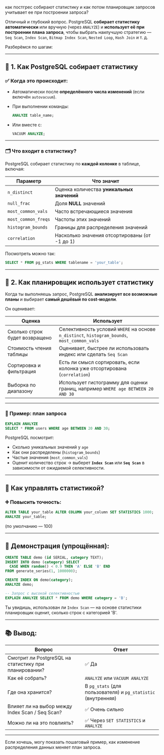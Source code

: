 как постгрес собирают статистику и как потом планировщик запросов учитывает ее при построении запроса?

Отличный и глубокий вопрос. PostgreSQL **собирает статистику автоматически** или вручную (через `ANALYZE`) и **использует её при построении плана запроса**, чтобы выбрать наилучшую стратегию — `Seq Scan`, `Index Scan`, `Bitmap Index Scan`, `Nested Loop`, `Hash Join` и т. д.

Разберёмся по шагам:

---

## 🧠 1. **Как PostgreSQL собирает статистику**

### ✅ Когда это происходит:

* Автоматически после **определённого числа изменений** (если включён `autovacuum`).

* При выполнении команды:

  ```sql
  ANALYZE table_name;
  ```

* Или вместе с:

  ```sql
  VACUUM ANALYZE;
  ```

---

### 🗂 Что входит в статистику?

PostgreSQL собирает статистику по **каждой колонке** в таблице, включая:

| Параметр            | Что значит                                    |
| ------------------- | --------------------------------------------- |
| `n_distinct`        | Оценка количества **уникальных значений**     |
| `null_frac`         | Доля **NULL** значений                        |
| `most_common_vals`  | Часто встречающиеся значения                  |
| `most_common_freqs` | Частоты этих значений                         |
| `histogram_bounds`  | Границы для распределения значений            |
| `correlation`       | Насколько значения отсортированы (от -1 до 1) |

Посмотреть можно так:

```sql
SELECT * FROM pg_stats WHERE tablename = 'your_table';
```

---

## 🧮 2. **Как планировщик использует статистику**

Когда ты выполняешь запрос, PostgreSQL **анализирует все возможные планы** и выбирает **самый дешёвый по cost-модели**.

Он оценивает:

| Оценка                         | Использует                                                                                   |
| ------------------------------ | -------------------------------------------------------------------------------------------- |
| Сколько строк будет возвращено | Селективность условий `WHERE` на основе `n_distinct`, `histogram_bounds`, `most_common_vals` |
| Стоимость чтения таблицы       | Оценивает, быстрее ли использовать индекс или сделать `Seq Scan`                             |
| Сортировка и фильтрация        | Есть ли смысл сортировать, если колонка уже отсортирована (`correlation`)                    |
| Выборка по диапазону           | Использует гистограмму для оценки границ, например `WHERE age BETWEEN 20 AND 30`             |

---

### 📌 Пример: план запроса

```sql
EXPLAIN ANALYZE
SELECT * FROM users WHERE age BETWEEN 20 AND 30;
```

PostgreSQL посмотрит:

* Сколько уникальных значений у `age`
* Как они распределены (`histogram_bounds`)
* Частые значения (`most_common_vals`)
* Оценит количество строк → выберет **`Index Scan`** или **`Seq Scan`** в зависимости от ожидаемой селективности.

---

## 🔧 Как **управлять** статистикой?

### ➕ Повысить точность:

```sql
ALTER TABLE your_table ALTER COLUMN your_column SET STATISTICS 1000;
ANALYZE your_table;
```

(по умолчанию — 100)

---

## 🧪 Демонстрация (упрощённая):

```sql
CREATE TABLE demo (id SERIAL, category TEXT);
INSERT INTO demo (category) SELECT
  CASE WHEN random() < 0.9 THEN 'A' ELSE 'B' END
FROM generate_series(1, 1000000);

CREATE INDEX ON demo(category);
ANALYZE demo;

-- Запрос с высокой селективностью
EXPLAIN ANALYZE SELECT * FROM demo WHERE category = 'B';
```

Ты увидишь, использован ли `Index Scan` — на основе статистики планировщик оценит, сколько строк с категорией 'B'.

---

## 📚 Вывод:

| Вопрос                                                | Ответ                                                         |
| ----------------------------------------------------- | ------------------------------------------------------------- |
| Смотрит ли PostgreSQL на статистику при планировании? | ✅ Да                                                          |
| Как её собрать?                                       | `ANALYZE` или `VACUUM ANALYZE`                                |
| Где она хранится?                                     | В `pg_stats` (для пользователя) и `pg_statistic` (внутренняя) |
| Влияет ли на выбор между Index Scan / Seq Scan?       | ✅ Очень сильно                                                |
| Можно ли на это повлиять?                             | ✅ Через `SET STATISTICS` и `ANALYZE`                          |

---

Если хочешь, могу показать пошаговый пример, как изменение распределения данных меняет план запроса.
